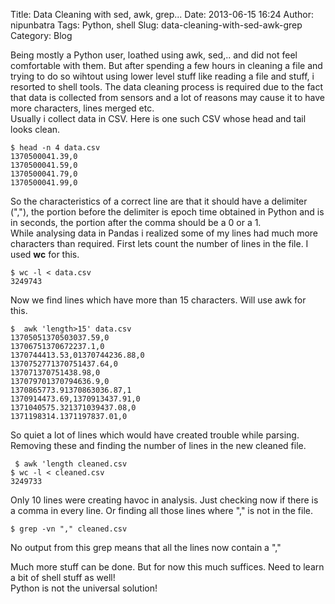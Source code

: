 Title: Data Cleaning with sed, awk, grep...
Date: 2013-06-15 16:24
Author: nipunbatra
Tags: Python, shell
Slug: data-cleaning-with-sed-awk-grep
Category: Blog

Being mostly a Python user, loathed using awk, sed,.. and did not feel
comfortable with them. But after spending a few hours in cleaning a file
and trying to do so wihtout using lower level stuff like reading a file
and stuff, i resorted to shell tools. The data cleaning process is
required due to the fact that data is collected from sensors and a lot
of reasons may cause it to have more characters, lines merged etc.  
Usually i collect data in CSV. Here is one such CSV whose head and tail
looks clean.

    $ head -n 4 data.csv
    1370500041.39,0
    1370500041.59,0
    1370500041.79,0
    1370500041.99,0

So the characteristics of a correct line are that it should have a
delimiter (","), the portion before the delimiter is epoch time obtained
in Python and is in seconds, the portion after the comma should be a 0
or a 1.  
While analysing data in Pandas i realized some of my lines had much
more characters than required. First lets count the number of lines in
the file. I used **wc** for this.

    $ wc -l < data.csv 
    3249743

Now we find lines which have more than 15 characters. Will use awk for
this.

    $  awk 'length>15' data.csv 
    13705051370503037.59,0
    13706751370672237.1,0
    1370744413.53,01370744236.88,0
    1370752771370751437.64,0
    137071370751438.98,0
    137079701370794636.9,0
    1370865773.91370863036.87,1
    1370914473.69,1370913437.91,0
    1371040575.321371039437.08,0
    1371198314.1371197837.01,0

So quiet a lot of lines which would have created trouble while parsing.
Removing these and finding the number of lines in the new cleaned file.

     $ awk 'length cleaned.csv
    $ wc -l < cleaned.csv
    3249733

Only 10 lines were creating havoc in analysis. Just checking now if
there is a comma in every line. Or finding all those lines where "," is
not in the file.

    $ grep -vn "," cleaned.csv

No output from this grep means that all the lines now contain a ","

Much more stuff can be done. But for now this much suffices. Need to
learn a bit of shell stuff as well!  
Python is not the universal solution!

